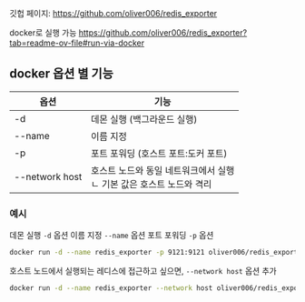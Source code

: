 깃헙 페이지: https://github.com/oliver006/redis_exporter

docker로 실행 가능
https://github.com/oliver006/redis_exporter?tab=readme-ov-file#run-via-docker

## docker 옵션 별 기능

| 옵션             | 기능                                         |
| -------------- | ------------------------------------------ |
| -d             | 데몬 실행 (백그라운드 실행)                           |
| --name         | 이름 지정                                      |
| -p             | 포트 포워딩 (호스트 포트:도커 포트)                      |
| --network host | 호스트 노드와 동일 네트워크에서 실행<br>ㄴ 기본 값은 호스트 노드와 격리 |
### 예시
데몬 실행 `-d` 옵션
이름 지정 `--name` 옵션
포트 포워딩 `-p` 옵션
```bash
docker run -d --name redis_exporter -p 9121:9121 oliver006/redis_exporter
```

호스트 노드에서 실행되는 레디스에 접근하고 싶으면, `--network host` 옵션 추가
```bash
docker run -d --name redis_exporter --network host oliver006/redis_exporter
```
